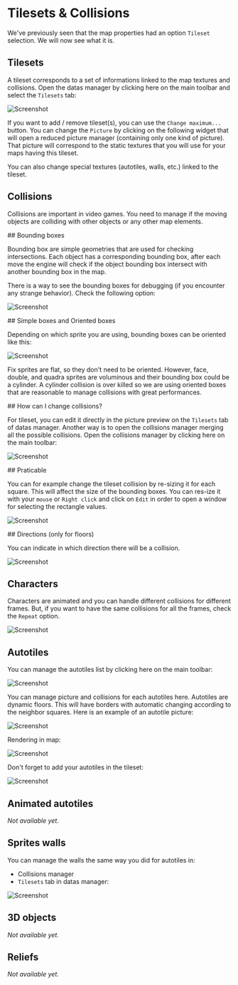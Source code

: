 # Tilesets & Collisions

We've previously seen that the map properties had an option `Tileset` selection. We will now see what it is.

## Tilesets

A tileset corresponds to a set of informations linked to the map textures and collisions. Open the datas manager by clicking here on the main toolbar and select the `Tilesets` tab:

![Screenshot](img/tileset-manager.png)

If you want to add / remove tileset(s), you can use the `Change maximum...` button. You can change the `Picture` by clicking on the following widget that will open a reduced picture manager (containing only one kind of picture). That picture will correspond to the static textures that you will use for your maps having this tileset.

You can also change special textures (autotiles, walls, etc.) linked to the tileset.

## Collisions

Collisions are important in video games. You need to manage if the moving objects are colliding with other objects or any other map elements.

## Bounding boxes

Bounding box are simple geometries that are used for checking intersections. Each object has a corresponding bounding box, after each move the engine will check if the object bounding box intersect with another bounding box in the map.

There is a way to see the bounding boxes for debugging (if you encounter any strange behavior). Check the following option:

![Screenshot](img/collision-debug.png)

## Simple boxes and Oriented boxes

Depending on which sprite you are using, bounding boxes can be oriented like this:

![Screenshot](img/collision-boxes.png)
 
Fix sprites are flat, so they don't need to be oriented. However, face, double, and quadra sprites are voluminous and their bounding box could be a cylinder. A cylinder collision is over killed so we are using oriented boxes that are reasonable to manage collisions with great performances.

## How can I change collisions?

For tileset, you can edit it directly in the picture preview on the `Tilesets` tab of datas manager. Another way is to open the collisions manager merging all the possible collisions. Open the collisions manager by clicking here on the main toolbar:

![Screenshot](img/collision-manager.png)

## Praticable

You can for example change the tileset collision by re-sizing it for each square. This will affect the size of the bounding boxes. You can res-ize it with your `mouse` or `Right click` and click on `Edit` in order to open a window for selecting the rectangle values.

![Screenshot](img/collision-praticable.png)

## Directions (only for floors)

You can indicate in which direction there will be a collision.

![Screenshot](img/collision-direction.png)

## Characters

Characters are animated and you can handle different collisions for different frames. But, if you want to have the same collisions for all the frames, check the `Repeat` option.

![Screenshot](img/collision-character.png)

## Autotiles

You can manage the autotiles list by clicking here on the main toolbar:

![Screenshot](img/autotiles-list.png)

You can manage picture and collisions for each autotiles here. Autotiles are dynamic floors. This will have borders with automatic changing according to the neighbor squares. Here is an example of an autotile picture:

![Screenshot](img/autotile-general.png)

Rendering in map:

![Screenshot](img/autotiles-preview.png)

Don't forget to add your autotiles in the tileset:

![Screenshot](img/autotiles-tileset.png)

## Animated autotiles

*Not available yet.*

## Sprites walls

You can manage the walls the same way you did for autotiles in:

* Collisions manager
* `Tilesets` tab in datas manager:

![Screenshot](img/walls-tileset.png)

## 3D objects

*Not available yet.*

## Reliefs

*Not available yet.*